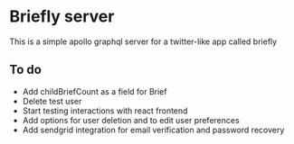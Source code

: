 # Briefly server

This is a simple apollo graphql server for a twitter-like app called briefly

## To do

* Add childBriefCount as a field for Brief
* Delete test user
* Start testing interactions with react frontend
* Add options for user deletion and to edit user preferences
* Add sendgrid integration for email verification and password recovery

